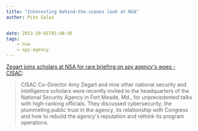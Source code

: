 ```yaml
---
title: "Interesting behind-the-scenes look at NSA"
author: Pito Salas


date: 2013-10-01T01:48:45
tags:
    - nsa
    - spy-agency
---
```




[Zegart joins scholars at NSA for rare briefing on spy agency's woes -
CISAC](<http://cisac.stanford.edu/news/zegart_joins_scholars_at_nsa_for_rare_briefing_on_spy_agencys_woes_20130926/>):

> CISAC Co-Director Amy Zegart and nine other national security and
> intelligence scholars were recently invited to the headquarters of the
> National Security Agency in Fort Meade, Md., for unprecedented talks with
> high-ranking officials. They discussed cybersecurity, the plummeting public
> trust in the agency, its relationship with Congress and how to rebuild the
> agency's reputation and rethink its program operations.




